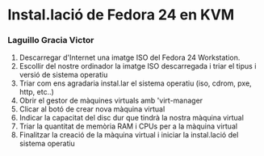 # Instal.lació de Fedora 24 en KVM
### Laguillo Gracia Victor

1. Descarregar d'Internet una imatge ISO del Fedora 24 Workstation.
2. Escollir del nostre ordinador la imatge ISO descarregada i triar el tipus i versió de sistema operatiu
3. Triar com ens agradaria instal.lar el sistema operatiu (iso, cdrom, pxe, http, etc..)
4. Obrir el gestor de màquines virtuals amb 'virt-manager
5. Clicar al botó de crear nova màquina virtual
6. Indicar la capacitat del disc dur que tindrà la nostra màquina virtual
7. Triar la quantitat de memòria RAM i CPUs per a la màquina virtual
8. Finalitzar la creació de la màquina virtual i iniciar la instal.lació del sistema operatiu
